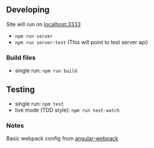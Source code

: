 ## Developing
Site will run on  [localhost:3333](http://localhost:3333)
* `npm run server`
* `npm run server:test` (This will point to test server api)


### Build files
* single run: `npm run build`

## Testing
* single run: `npm test`
* live mode (TDD style): `npm run test-watch`

### Notes
Basic webpack config from [angular-webpack](https://david-dm.org/preboot/angular-webpack)
